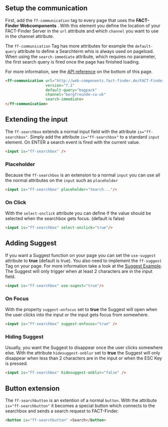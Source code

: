 ## Setup the communication
First, add the `ff-communication` tag to every page that uses the **FACT-Finder Webcomponents** . With this element you define the location of your FACT-Finder Server in the `url` attribute and which `channel` you want to use in the channel attribute.

The `ff-communication` Tag has more attributes for example the `default-query` attribute to define a Searchterm whis is always used on pageload. When using the `search-immediate` attribute, which requires no parameter, the first search query is fired once the page has finished loading.

For more information, see the [API reference](http://web-components.fact-finder.de/documentation/ff-searchbox#communication-api) on the bottom of this page.

```html
<ff-communication url="http://web-components.fact-finder.de/FACT-Finder7.1-Demoshop"
                  version="7.1"
                  default-query="bagpack"
                  channel="bergfreunde-co-uk"
                  search-immediate>
</ff-communication>
```

## Extending the input
The `ff-searchbox` extends a normal input field with the attribute `is="ff-searchbox"`. Simply add the attribute `is="ff-searchbox"` to a standard `input` element.
On ENTER a search event is fired with the current value.
```html
<input is="ff-searchbox" />
```

### Placeholder
Because the `ff-searchbox` is an extension to a normal `input` you can use all the normal attributes on the `input` such as `placeholder`
```html
<input is="ff-searchbox" placeholder="Search..."/>
```

### On Click
With the `select-onclick` attribute you can define if the value should be selected when the searchbox gets focus. (default is false)
```html
<input is="ff-searchbox" select-onclick="true"/>
```

## Adding Suggest
If you want a Suggest function on your page you can set the `use-suggest` attribute to **true** (default is true). You also need to implement the ``ff-suggest`` Tag on your page. For more information take a look at the [Suggest Example](http://web-components.fact-finder.de/element-data/suggest/suggest-demo.html).
The Suggest will only trigger when at least 2 characters are in the input field.
```html
<input is="ff-searchbox" use-sugest="true"/>
```

### On Focus
With the property `suggest-onfocus` set to **true** the Suggest will open when the user clicks into the input or the input gets focus from somewhere.
```html
<input is="ff-searchbox" suggest-onfocus="true" />
```

### Hiding Suggest
Usually, you want the Suggest to disappear once the user clicks somewhere else. With the attribute `hidesuggest-onblur` set to **true** the Suggest will only disappear when less than 2 characters are in the input or when the ESC Key is pressed.
```html
<input is="ff-searchbox" hidesuggest-onblur="false" />
```

## Button extension
The `ff-searchbutton` is an extention of a normal `button`. With the attribute `is="ff-searchbutton"` it becomes a special button which connects to the searchbox and sends a search request to FACT-Finder.
```html
<button is="ff-searchbutton" >Search</button>
```
